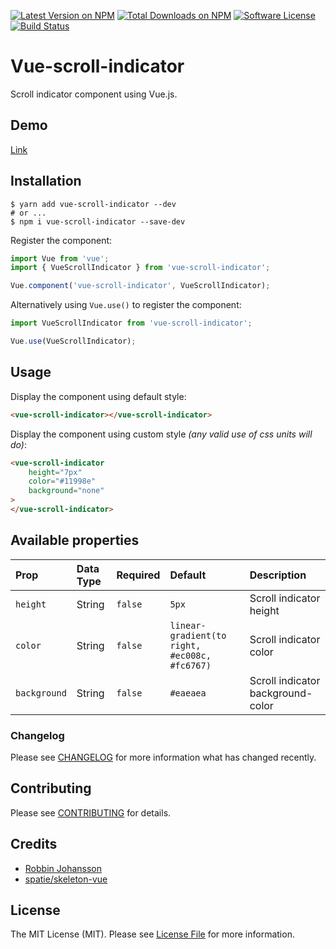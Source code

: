 [![Latest Version on NPM](https://img.shields.io/npm/v/vue-scroll-indicator.svg?style=flat-square)](https://npmjs.com/package/vue-scroll-indicator)
[![Total Downloads on NPM](https://img.shields.io/npm/dt/vue-scroll-indicator.svg)](https://www.npmjs.com/package/vue-scroll-indicator)
[![Software License](https://img.shields.io/badge/license-MIT-brightgreen.svg?style=flat-square)](LICENSE.md)
[![Build Status](https://img.shields.io/travis/robbinfellow/vue-scroll-indicator/master.svg?style=flat-square)](https://travis-ci.org/robbinfellow/vue-scroll-indicator)

# Vue-scroll-indicator
Scroll indicator component using Vue.js.

## Demo

[Link](https://robbinfellow.github.io/vue-scroll-indicator)

## Installation
```shell
$ yarn add vue-scroll-indicator --dev
# or ...
$ npm i vue-scroll-indicator --save-dev
```

Register the component:

```javascript
import Vue from 'vue';
import { VueScrollIndicator } from 'vue-scroll-indicator';

Vue.component('vue-scroll-indicator', VueScrollIndicator);
```

Alternatively using `Vue.use()` to register the component:

```javascript
import VueScrollIndicator from 'vue-scroll-indicator';

Vue.use(VueScrollIndicator);
```

## Usage

Display the component using default style:

```html
<vue-scroll-indicator></vue-scroll-indicator>
```

Display the component using custom style _(any valid use of css units will do)_:

```html
<vue-scroll-indicator
    height="7px"
    color="#11998e"
    background="none"
>
</vue-scroll-indicator>
```

## Available properties

| Prop | Data Type | Required | Default | Description
| :--- | :--- | :--- | :--- | :--- |
| `height` | String | `false` | `5px` | Scroll indicator height
| `color` | String | `false` | `linear-gradient(to right, #ec008c, #fc6767)` | Scroll indicator color
| `background` | String | `false` | `#eaeaea` | Scroll indicator background-color

### Changelog

Please see [CHANGELOG](CHANGELOG.md) for more information what has changed recently.

## Contributing

Please see [CONTRIBUTING](CONTRIBUTING.md) for details.

## Credits

* [Robbin Johansson](https://github.com/robbinfellow)
* [spatie/skeleton-vue](https://github.com/spatie/skeleton-vue)

## License

The MIT License (MIT). Please see [License File](LICENSE.md) for more information.
